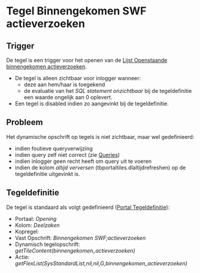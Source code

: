 # Tegel Binnengekomen SWF actieverzoeken

## Trigger

De tegel is een trigger voor het openen van de [Lijst Openstaande binnengekomen actieverzoeken](tegel_binnengekomen_swf_actieverzoeken/lijst_openstaande_binnengekomen_actieverzoeken.md).

  - De tegel is alleen zichtbaar voor inlogger wanneer:
    - deze aan hem/haar is toegekend
    - de evaluatie van het *SQL statement onzichtbaar* bij de tegeldefinitie een waarde ongelijk aan 0 oplevert.
  - Een tegel is disabled indien zo aangevinkt bij de tegeldefinitie.

## Probleem

Het dynamische opschrift op tegels is niet zichtbaar, maar wel gedefinieerd:

  - indien foutieve queryverwijzing
  - indien query zelf niet correct (zie [Queries](../../../../instellen_inrichten/queries.md))
  - indien inlogger geen recht heeft om query uit te voeren
  - indien de kolom *altijd verversen* (tbportaltiles.dlaltijdrefreshen) op de tegeldefinitie uitgevinkt is.

## Tegeldefinitie

De tegel is standaard als volgt gedefinieerd ([Portal Tegeldefinitie](../../../../instellen_inrichten/portaldefinitie/portal_tegel.md)):

  - Portaal: *Opening*
  - Kolom: *Deelzaken*
  - Kopregel:
  - Vast Opschrift: *Binnengekomen SWF;actieverzoeken*
  - Dynamisch tegelopschrift: *getTileContent(binnengekomen_actieverzoeken)*
  - Actie: *getFlexList(SysStandardList,nil,nil,G,binnengekomen_actieverzoeken)*

